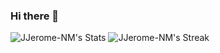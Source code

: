 ### Hi there 👋
![JJerome-NM's Stats](https://github-readme-stats.vercel.app/api?username=JJerome-NM&theme=dark&show_icons=true&hide_border=true&count_private=true)
![JJerome-NM's Streak](https://github-readme-streak-stats.herokuapp.com/?user=JJerome-NM&theme=dark&hide_border=true)
